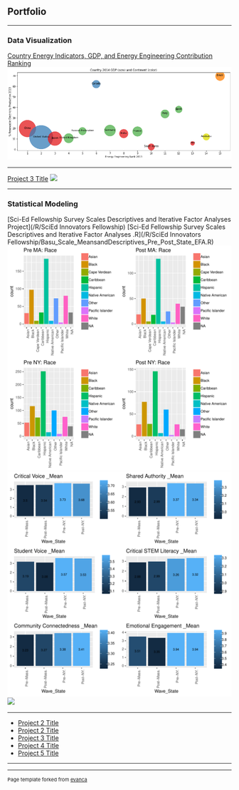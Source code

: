 ## Portfolio

---

### Data Visualization


[Country Energy Indicators, GDP, and Energy Engineering Contribution Ranking](/Python/Country_Energy_GDP.ipynb)
<img src="images/GDPAndRank.png?raw=true"/>

---

[Project 3 Title](http://example.com/)
<img src="images/dummy_thumbnail.jpg?raw=true"/>

---
### Statistical Modeling

[Sci-Ed Fellowship Survey Scales Descriptives and Iterative Factor Analyses Project](/R/SciEd Innovators Fellowship)
[Sci-Ed Fellowship Survey Scales Descriptives and Iterative Factor Analyses .R](/R/SciEd Innovators Fellowship/Basu_Scale_MeansandDescriptives_Pre_Post_State_EFA.R)
<img src="images/Wave_State_Race.pdf?raw=true"/>
<img src="images/Scale_Means.pdf?raw=true"/>
<img src="images/SciEd EFA 2018-2019.pdf?raw=true"/>



---

- [Project 2 Title](http://example.com/)
- [Project 2 Title](http://example.com/)
- [Project 3 Title](http://example.com/)
- [Project 4 Title](http://example.com/)
- [Project 5 Title](http://example.com/)

---




---
<p style="font-size:11px">Page template forked from <a href="https://github.com/evanca/quick-portfolio">evanca</a></p>
<!-- Remove above link if you don't want to attibute -->
